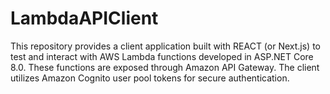 # LambdaAPIClient
This repository provides a client application built with REACT (or Next.js) to test and interact with AWS Lambda functions developed in ASP.NET Core 8.0. These functions are exposed through Amazon API Gateway. The client utilizes Amazon Cognito user pool tokens for secure authentication.
